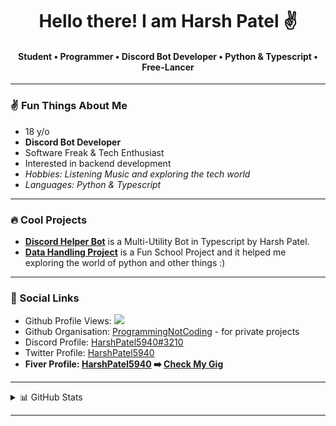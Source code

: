  <h1 align="center"> Hello there! I am Harsh Patel ✌️</h1>
 <h4 align="center">  Student • Programmer • Discord Bot Developer • Python & Typescript • Free-Lancer </h4>
 
 ---
 ### ✌️ Fun Things About Me
 
  - 18 y/o
  - **Discord Bot Developer**
  - Software Freak & Tech Enthusiast
  - Interested in backend development
  - *Hobbies: Listening Music and exploring the tech world*
  - *Languages: Python & Typescript*

---
### 🔥 Cool Projects 
 
  - [**Discord Helper Bot**](https://github.com/HarshPatel5940/discord-helper-bot) is a Multi-Utility Bot in Typescript by Harsh Patel.
  - [**Data Handling Project**](https://github.com/HarshPatel5940/DataHandlingProject) is a Fun School Project and it helped me exploring the world of python and other things :)

--- 
### 🔗 Social Links 

- Github Profile Views: ![](https://komarev.com/ghpvc/?username=HarshPatel5940&label=&color=green) 
- Github Organisation: [ProgrammingNotCoding](https://github.com/ProgrammingNotCoding) - for private projects
- Discord Profile: [HarshPatel5940#3210](https://discord.com/users/448740493468106753) 
- Twitter Profile: [HarshPatel5940](https://twitter.com/intent/follow?screen_name=HarshPatel5940)
- **Fiver Profile: [HarshPatel5940](https://fiver.com/HarshPatel5940) ➡️ [Check My Gig](https://www.fiverr.com/share/rprG0j)**
 
---
<details>
<summary>📊 GitHub Stats </summary>

<a href="yes">
  <img align="center" src="https://github-readme-stats.vercel.app/api?username=HarshPatel5940&theme=github_dark&show_icons=true&count_private=true" />
</a>
<a href="again, yes">
  <img align="center" src="https://github-readme-stats.vercel.app/api/top-langs/?username=HarshPatel5940"/>
</a>
 
 </details>
 
---
